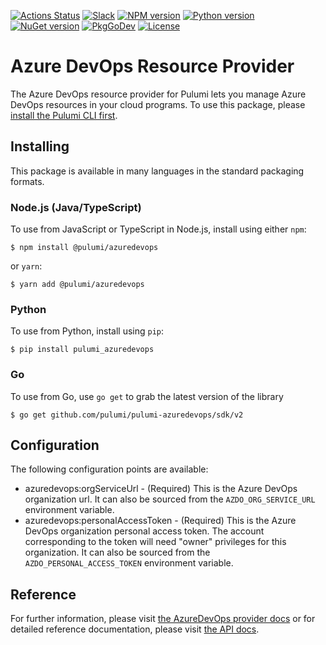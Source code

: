 [![Actions Status](https://github.com/pulumi/pulumi-azuredevops/workflows/master/badge.svg)](https://github.com/pulumi/pulumi-azuredevops/actions)
[![Slack](http://www.pulumi.com/images/docs/badges/slack.svg)](https://slack.pulumi.com)
[![NPM version](https://badge.fury.io/js/%40pulumi%2Fazuredevops.svg)](https://www.npmjs.com/package/@pulumi/azuredevops)
[![Python version](https://badge.fury.io/py/pulumi-azuredevops.svg)](https://pypi.org/project/pulumi-azuredevops)
[![NuGet version](https://badge.fury.io/nu/pulumi.azuredevops.svg)](https://badge.fury.io/nu/pulumi.azuredevops)
[![PkgGoDev](https://pkg.go.dev/badge/github.com/pulumi/pulumi-azuredevops/sdk/v2/go)](https://pkg.go.dev/github.com/pulumi/pulumi-azuredevops/sdk/v2/go)
[![License](https://img.shields.io/npm/l/%40pulumi%2Fpulumi.svg)](https://github.com/pulumi/pulumi-azuredevops/blob/master/LICENSE)

# Azure DevOps Resource Provider

The Azure DevOps resource provider for Pulumi lets you manage Azure DevOps
resources in your cloud programs. To use this package, please [install the
Pulumi CLI first](https://pulumi.io/).

## Installing

This package is available in many languages in the standard packaging formats.

### Node.js (Java/TypeScript)

To use from JavaScript or TypeScript in Node.js, install using either `npm`:

    $ npm install @pulumi/azuredevops

or `yarn`:

    $ yarn add @pulumi/azuredevops

### Python

To use from Python, install using `pip`:

    $ pip install pulumi_azuredevops

### Go

To use from Go, use `go get` to grab the latest version of the library

    $ go get github.com/pulumi/pulumi-azuredevops/sdk/v2

## Configuration

The following configuration points are available:

* azuredevops:orgServiceUrl - (Required) This is the Azure DevOps organization url. It can also be sourced from the 
  `AZDO_ORG_SERVICE_URL` environment variable.
* azuredevops:personalAccessToken - (Required) This is the Azure DevOps organization personal access token. The account
  corresponding to the token will need "owner" privileges for this organization. It can also be sourced from the 
  `AZDO_PERSONAL_ACCESS_TOKEN` environment variable.

## Reference

For further information, please visit [the AzureDevOps provider docs](https://www.pulumi.com/docs/intro/cloud-providers/azuredevops) 
or for detailed reference documentation, please visit [the API docs](https://www.pulumi.com/docs/reference/pkg/azuredevops).
